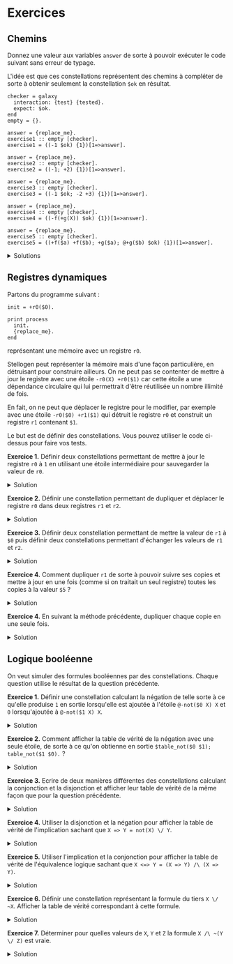 # Exercices

## Chemins

Donnez une valeur aux variables `answer` de sorte à pouvoir exécuter
le code suivant sans erreur de typage.

L'idée est que ces constellations représentent des chemins à compléter de sorte
à obtenir seulement la constellation `$ok` en résultat.

```
checker = galaxy
  interaction: {test} {tested}.
  expect: $ok.
end
empty = {}.

answer = {replace_me}.
exercise1 :: empty [checker].
exercise1 = ((-1 $ok) {1})[1=>answer].

answer = {replace_me}.
exercise2 :: empty [checker].
exercise2 = ((-1; +2) {1})[1=>answer].

answer = {replace_me}.
exercise3 :: empty [checker].
exercise3 = ((-1 $ok; -2 +3) {1})[1=>answer].

answer = {replace_me}.
exercise4 :: empty [checker].
exercise4 = ((-f(+g(X)) $ok) {1})[1=>answer].

answer = {replace_me}.
exercise5 :: empty [checker].
exercise5 = ((+f($a) +f($b); +g($a); @+g($b) $ok) {1})[1=>answer].
```

<details>
  <summary>Solutions</summary>
<pre>
<code>

checker = galaxy
  interaction: {test} {tested}.
  expect: $ok.
end
empty = {}.

answer = +1.
exercise1 :: empty [checker]
exercise1 = ((-1 $ok) {1})[1=>answer].

answer = +1 -2 $ok.
exercise2 :: empty [checker]
exercise2 = ((-1; +2) {1})[1=>answer].

answer = +1 +2; -3.
exercise3 :: empty [checker]
exercise3 = ((-1 $ok; -2 +3) {1})[1=>answer].

answer = +f(-g(X)).
exercise4 :: empty [checker]
exercise4 = ((-f(+g(X)) $ok) {1})[1=>answer].

answer = -f($a); -f($b) -g($a) -g($b).
exercise5 :: empty [checker]
exercise5 = ((+f($a) +f($b); +g($a); @+g($b) $ok) {1})[1 => answer].

</code>
</pre>
</details>

## Registres dynamiques

Partons du programme suivant :

```
init = +r0($0).

print process
  init.
  {replace_me}.
end
```

représentant une mémoire avec un registre `r0`.

Stellogen peut représenter la mémoire mais d'une façon particulière, en
détruisant pour construire ailleurs.
On ne peut pas se contenter de mettre à jour le registre avec une étoile
`-r0(X) +r0($1)` car cette étoile a une dépendance circulaire qui lui
permettrait d'être réutilisée un nombre illimité de fois.

En fait, on ne peut que déplacer le registre pour le modifier, par exemple avec
une étoile `-r0($0) +r1($1)` qui détruit le registre `r0` et construit un
registre `r1` contenant `$1`.

Le but est de définir des constellations. Vous pouvez utiliser le code ci-dessus
pour faire vos tests.

**Exercice 1.** Définir deux constellations permettant de mettre à jour le
registre `r0` à `1` en utilisant une étoile intermédiaire pour sauvegarder la
valeur de `r0`.

<details>
  <summary>Solution</summary>
<pre>
<code>-r0(X) +tmp0(X).
-tmp0(X) +r0($1).
</code>
</pre>
</details>

**Exercice 2.** Définir une constellation permettant de dupliquer et déplacer
le registre `r0` dans deux registres `r1` et `r2`.

<details>
  <summary>Solution</summary>
<pre>
<code>-r0(X) +r1(X);
-r0(X) +r2(X).
</code>
</pre>
</details>

**Exercice 3.** Définir deux constellation permettant de mettre la valeur de
`r1` à `$0` puis définir deux constellations permettant d'échanger les valeurs
de `r1` et `r2`.

<details>
  <summary>Solution</summary>
<pre>
<code>-r1(X) +tmp0(X).
-tmp0(X) +r1($0).
-r1(X) +s1(X); -r2(X) +s2(X).
-s1(X) +r2(X); -s2(X) +r1(X).
</code>
</pre>
</details>

**Exercice 4.** Comment dupliquer `r1` de sorte à pouvoir suivre ses copies et
mettre à jour en une fois (comme si on traitait un seul registre) toutes les
copies à la valeur `$5` ?

<details>
  <summary>Solution</summary>
<pre>
<code>-r1(X) +r1($l X);
-r1(X) +r1($r X).
-r1(A X) +tmp0(A X).
-tmp0(A X) +r1(A $5).
</code>
</pre>
</details>

**Exercice 4.** En suivant la méthode précédente, dupliquer chaque copie en une
seule fois.

<details>
  <summary>Solution</summary>
<pre>
<code>-r1(A X) +r1($l A X);
-r1(A X) +r1($r A X).
</code>
</pre>
</details>

## Logique booléenne

On veut simuler des formules booléennes  par des constellations. Chaque
question utilise le résultat de la question précédente.

**Exercice 1.** Définir une constellation calculant la négation de telle sorte
à ce qu'elle produise `1` en sortie lorsqu'elle est ajoutée à l'étoile
`@-not($0 X) X` et `0` lorsqu'ajoutée à `@-not($1 X) X`.

<details>
  <summary>Solution</summary>
<pre>
<code>not = +not($0 $1); +not($1 $0).
</code>
</pre>
</details>

**Exercice 2.** Comment afficher la table de vérité de la négation avec une
seule étoile, de sorte à ce qu'on obtienne en sortie
`$table_not($0 $1); table_not($1 $0).` ?

<details>
  <summary>Solution</summary>
<pre>
<code>print @-not(X Y) $table_not(X Y).
</code>
</pre>
</details>

**Exercice 3.** Ecrire de deux manières différentes des constellations calculant
la conjonction et la disjonction et afficher leur table de vérité de la même
façon que pour la question précédente.

<details>
  <summary>Solution</summary>
<pre>
<code>

and = +and($0 $0 $0); +and($0 $1 $0); +and($1 $0 $0); +and($1 $1 $1).
or  = +or($0 $0 $0); +or($0 $1 $1); +or($1 $0 $1); +or($1 $1 $1).

and2 = +and2($0 X $0); +and2($1 X X).
or2  = +or2($0 X X); +or2($1 X $1).

print @-and(X Y R) $table_and(X Y R).
print @-or(X Y R) $table_or(X Y R).
print @-and2(X Y R) $table_and2(X Y R).
print @-or2(X Y R) $table_or2(X Y R).

</code>
</pre>
</details>

**Exercice 4.** Utiliser la disjonction et la négation pour afficher la table
de vérité de l'implication sachant que `X => Y = not(X) \/ Y`.

<details>
  <summary>Solution</summary>
<pre>
<code>

impl  = -not(X Y) -or(Y Z R) +impl(X Z R).
impl2 = -not(X Y) -or2(Y Z R) +impl2(X Z R).

print @-impl(X Y R) $table_impl(X Y R).
print @-impl2(X Y R) $table_impl2(X Y R).

</code>
</pre>
</details>

**Exercice 5.** Utiliser l'implication et la conjonction pour afficher la table
de vérité de l'équivalence logique sachant que `X <=> Y = (X => Y) /\ (X => Y)`.

<details>
  <summary>Solution</summary>
<pre>
<code>

eqq  = -impl(X Y R1) -impl(Y X R2) -and(R1 R2 R) +eqq(X Y R).
eqq2 = -impl2(X Y R1) -impl2(Y X R2) -and2(R1 R2 R) +eqq2(X Y R).

table_eqq  = @-eqq(X Y R) $table_eqq(X Y R).
table_eqq2 = @-eqq2(X Y R) $table_eqq2(X Y R).

</code>
</pre>
</details>

**Exercice 6.** Définir une constellation représentant la formule du tiers
`X \/ ~X`. Afficher la table de vérité correspondant à cette formule.

<details>
  <summary>Solution</summary>
<pre>
<code>

ex = -not(X R1) -or(R1 X R2) +ex(X R2).
print -ex(X R) $table_ex(X R).

</code>
</pre>
</details>

**Exercice 7.** Déterminer pour quelles valeurs de `X`, `Y` et `Z` la formule
`X /\ ~(Y \/ Z)` est vraie.

<details>
  <summary>Solution</summary>
<pre>
<code>print -or(Y Z R1) -not(R1 R2) -and(X R2 1) $x(X) $y(Y) $z(Z).
</code>
</pre>
</details>
